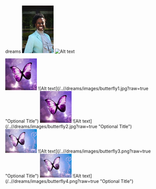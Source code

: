 dreams
<img src="images/ceo.png" width="100">
![Alt text](/../<gh-pages>/dreams/images/ceo.png?raw=true "Optional Title")

<img src="images/butterfly1.jpg" width="100">
![Alt text](/../<gh-pages>/dreams/images/butterfly1.jpg?raw=true "Optional Title")

<img src="images/butterfly2.jpg" width="100">
![Alt text](/../<gh-pages>/dreams/images/butterfly2.jpg?raw=true "Optional Title")

<img src="images/butterfly3.png" width="100">
![Alt text](/../<gh-pages>/dreams/images/butterfly3.png?raw=true "Optional Title")

<img src="images/butterfly4.png" width="100">
![Alt text](/../<gh-pages>/dreams/images/butterfly4.png?raw=true "Optional Title")

